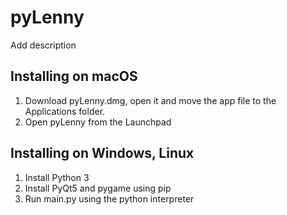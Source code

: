 # pyLenny
 
Add description

## Installing on macOS

1. Download pyLenny.dmg, open it and move the app file to the Applications folder.
2. Open pyLenny from the Launchpad

## Installing on Windows, Linux

1. Install Python 3
2. Install PyQt5 and pygame using pip
3. Run main.py using the python interpreter